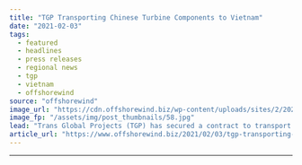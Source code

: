```yaml
---
title: "TGP Transporting Chinese Turbine Components to Vietnam"
date: "2021-02-03"
tags: 
  - featured
  - headlines
  - press releases
  - regional news
  - tgp
  - vietnam
  - offshorewind
source: "offshorewind"
image_url: "https://cdn.offshorewind.biz/wp-content/uploads/sites/2/2021/02/03143007/TGP-Transporting-Chinese-Turbine-Components-to-Vietnam.jpg"
image_fp: "/assets/img/post_thumbnails/58.jpg"
lead: "Trans Global Projects (TGP) has secured a contract to transport approximately 320,000 freight tons"
article_url: "https://www.offshorewind.biz/2021/02/03/tgp-transporting-chinese-turbine-components-to-vietnam/"
---
```


---
